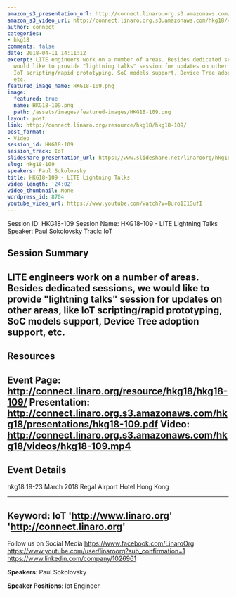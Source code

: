 ```yaml
---
amazon_s3_presentation_url: http://connect.linaro.org.s3.amazonaws.com/hkg18/presentations/hkg18-109.pdf
amazon_s3_video_url: http://connect.linaro.org.s3.amazonaws.com/hkg18/videos/hkg18-109.mp4
author: connect
categories:
- hkg18
comments: false
date: 2018-04-11 14:11:12
excerpt: LITE engineers work on a number of areas. Besides dedicated sessions, we
  would like to provide "lightning talks" session for updates on other areas, like
  IoT scripting/rapid prototyping, SoC models support, Device Tree adoption support,
  etc.
featured_image_name: HKG18-109.png
image:
  featured: true
  name: HKG18-109.png
  path: /assets/images/featured-images/HKG18-109.png
layout: post
link: http://connect.linaro.org/resource/hkg18/hkg18-109/
post_format:
- Video
session_id: HKG18-109
session_track: IoT
slideshare_presentation_url: https://www.slideshare.net/linaroorg/hkg18-109-91264358
slug: hkg18-109
speakers: Paul Sokolovsky
title: HKG18-109 - LITE Lightning Talks
video_length: '24:02'
video_thumbnail: None
wordpress_id: 8704
youtube_video_url: https://www.youtube.com/watch?v=Buro1I1SufI
---
```


Session ID: HKG18-109
Session Name: HKG18-109 - LITE Lightning Talks
Speaker: Paul Sokolovsky
Track: IoT


## Session Summary
LITE engineers work on a number of areas. Besides dedicated sessions, we would like to provide "lightning talks" session for updates on other areas, like IoT scripting/rapid prototyping, SoC models support, Device Tree adoption support, etc.
---------------------------------------------------
## Resources
Event Page: http://connect.linaro.org/resource/hkg18/hkg18-109/
Presentation: http://connect.linaro.org.s3.amazonaws.com/hkg18/presentations/hkg18-109.pdf
Video: http://connect.linaro.org.s3.amazonaws.com/hkg18/videos/hkg18-109.mp4
 ---------------------------------------------------
## Event Details
hkg18
19-23 March 2018 
Regal Airport Hotel Hong Kong

---------------------------------------------------
Keyword: IoT
'http://www.linaro.org'
'http://connect.linaro.org'
---------------------------------------------------
Follow us on Social Media
https://www.facebook.com/LinaroOrg
https://www.youtube.com/user/linaroorg?sub_confirmation=1
https://www.linkedin.com/company/1026961

**Speakers**: Paul Sokolovsky

**Speaker Positions**: Iot Engineer